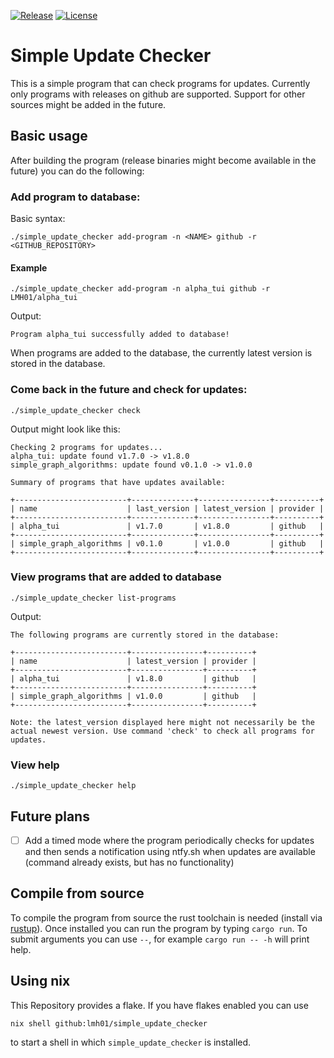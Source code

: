 [![Release](https://img.shields.io/github/v/release/lmh01/simple_update_checker)](https://github.com/lmh01/alpha_tui/releases)
[![License](https://img.shields.io/github/license/lmh01/simple_update_checker)](LICENSE)


# Simple Update Checker

This is a simple program that can check programs for updates. Currently only programs with releases on github are supported. Support for other sources might be added in the future.

## Basic usage

After building the program (release binaries might become available in the future) you can do the following:

### Add program to database:

Basic syntax:

```
./simple_update_checker add-program -n <NAME> github -r <GITHUB_REPOSITORY> 
```

#### Example
```
./simple_update_checker add-program -n alpha_tui github -r LMH01/alpha_tui 
```

Output:
```
Program alpha_tui successfully added to database!
```

When programs are added to the database, the currently latest version is stored in the database.

### Come back in the future and check for updates:

```
./simple_update_checker check
```

Output might look like this:

```
Checking 2 programs for updates...
alpha_tui: update found v1.7.0 -> v1.8.0
simple_graph_algorithms: update found v0.1.0 -> v1.0.0

Summary of programs that have updates available:

+-------------------------+--------------+----------------+----------+
| name                    | last_version | latest_version | provider |
+-------------------------+--------------+----------------+----------+
| alpha_tui               | v1.7.0       | v1.8.0         | github   |
+-------------------------+--------------+----------------+----------+
| simple_graph_algorithms | v0.1.0       | v1.0.0         | github   |
+-------------------------+--------------+----------------+----------+
```

### View programs that are added to database

```
./simple_update_checker list-programs
```

Output:
```
The following programs are currently stored in the database:

+-------------------------+----------------+----------+
| name                    | latest_version | provider |
+-------------------------+----------------+----------+
| alpha_tui               | v1.8.0         | github   |
+-------------------------+----------------+----------+
| simple_graph_algorithms | v1.0.0         | github   |
+-------------------------+----------------+----------+

Note: the latest_version displayed here might not necessarily be the actual newest version. Use command 'check' to check all programs for updates.
```

### View help

```
./simple_update_checker help
```

## Future plans

- [ ] Add a timed mode where the program periodically checks for updates and then sends a notification using ntfy.sh when updates are available (command already exists, but has no functionality)

## Compile from source

To compile the program from source the rust toolchain is needed (install via [rustup](https://rustup.rs/)). Once installed you can run the program by typing `cargo run`. To submit arguments you can use `--`, for example `cargo run -- -h` will print help.

## Using nix

This Repository provides a flake. If you have flakes enabled you can use

```
nix shell github:lmh01/simple_update_checker
```

to start a shell in which `simple_update_checker` is installed.